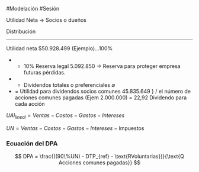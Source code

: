#Modelación #Sesión 

Utilidad Neta -> Socios o dueños

Distribución

----

Utilidad neta $50.928.499 (Ejemplo)...100%
- - 10% Reserva legal 5.092.850 -> Reserva para proteger empresa futuras pérdidas.
- - Dividendos totales o preferenciales $\emptyset$
- = Utilidad para dividendos socios comunes 45.835.649 } / el número de acciones comunes pagadas (Ejem 2.000.000) = 22,92 Dividendo para cada acción

$UAI_{lineal} = Ventas - Costos - Gastos - Intereses$

$UN = Ventas - Costos - Gastos - Intereses - \text{Impuestos}$

### Ecuación del DPA

$$
DPA = \frac{((90\%UN) - DTP_{ref} - \text{RVoluntarias})}{\text{Q Acciones comunes pagadas}}
$$
